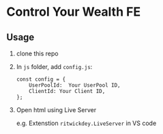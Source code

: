 # Control Your Wealth FE
## Usage
1. clone this repo
2. In `js` folder, add `config.js`:
    ```
    const config = {
        UserPoolId:  Your UserPool ID,
        ClientId: Your Client ID,
    };
    ```
3. Open html using Live Server

    e.g. Extenstion `ritwickdey.LiveServer` in VS code